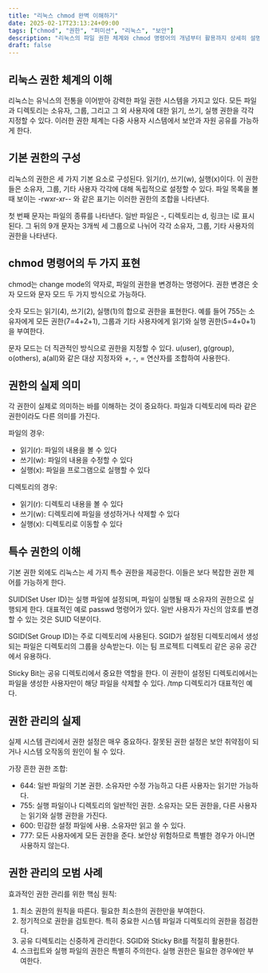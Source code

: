 ```yaml
---
title: "리눅스 chmod 완벽 이해하기"
date: 2025-02-17T23:13:24+09:00
tags: ["chmod", "권한", "퍼미션", "리눅스", "보안"]
description: "리눅스의 파일 권한 체계와 chmod 명령어의 개념부터 활용까지 상세히 설명한다."
draft: false
---
```


## 리눅스 권한 체계의 이해

리눅스는 유닉스의 전통을 이어받아 강력한 파일 권한 시스템을 가지고 있다. 모든 파일과 디렉토리는 소유자, 그룹, 그리고 그 외 사용자에 대한 읽기, 쓰기, 실행 권한을 각각 지정할 수 있다. 이러한 권한 체계는 다중 사용자 시스템에서 보안과 자원 공유를 가능하게 한다.

## 기본 권한의 구성

리눅스의 권한은 세 가지 기본 요소로 구성된다. 읽기(r), 쓰기(w), 실행(x)이다. 이 권한들은 소유자, 그룹, 기타 사용자 각각에 대해 독립적으로 설정할 수 있다. 파일 목록을 볼 때 보이는 -rwxr-xr-- 와 같은 표기는 이러한 권한의 조합을 나타낸다.

첫 번째 문자는 파일의 종류를 나타낸다. 일반 파일은 -, 디렉토리는 d, 링크는 l로 표시된다. 그 뒤의 9개 문자는 3개씩 세 그룹으로 나뉘어 각각 소유자, 그룹, 기타 사용자의 권한을 나타낸다.

## chmod 명령어의 두 가지 표현

chmod는 change mode의 약자로, 파일의 권한을 변경하는 명령어다. 권한 변경은 숫자 모드와 문자 모드 두 가지 방식으로 가능하다.

숫자 모드는 읽기(4), 쓰기(2), 실행(1)의 합으로 권한을 표현한다. 예를 들어 755는 소유자에게 모든 권한(7=4+2+1), 그룹과 기타 사용자에게 읽기와 실행 권한(5=4+0+1)을 부여한다.

문자 모드는 더 직관적인 방식으로 권한을 지정할 수 있다. u(user), g(group), o(others), a(all)와 같은 대상 지정자와 +, -, = 연산자를 조합하여 사용한다.

## 권한의 실제 의미

각 권한이 실제로 의미하는 바를 이해하는 것이 중요하다. 파일과 디렉토리에 따라 같은 권한이라도 다른 의미를 가진다.

파일의 경우:

-   읽기(r): 파일의 내용을 볼 수 있다
-   쓰기(w): 파일의 내용을 수정할 수 있다
-   실행(x): 파일을 프로그램으로 실행할 수 있다

디렉토리의 경우:

-   읽기(r): 디렉토리 내용을 볼 수 있다
-   쓰기(w): 디렉토리에 파일을 생성하거나 삭제할 수 있다
-   실행(x): 디렉토리로 이동할 수 있다

## 특수 권한의 이해

기본 권한 외에도 리눅스는 세 가지 특수 권한을 제공한다. 이들은 보다 복잡한 권한 제어를 가능하게 한다.

SUID(Set User ID)는 실행 파일에 설정되며, 파일이 실행될 때 소유자의 권한으로 실행되게 한다. 대표적인 예로 passwd 명령어가 있다. 일반 사용자가 자신의 암호를 변경할 수 있는 것은 SUID 덕분이다.

SGID(Set Group ID)는 주로 디렉토리에 사용된다. SGID가 설정된 디렉토리에서 생성되는 파일은 디렉토리의 그룹을 상속받는다. 이는 팀 프로젝트 디렉토리 같은 공유 공간에서 유용하다.

Sticky Bit는 공유 디렉토리에서 중요한 역할을 한다. 이 권한이 설정된 디렉토리에서는 파일을 생성한 사용자만이 해당 파일을 삭제할 수 있다. /tmp 디렉토리가 대표적인 예다.

## 권한 관리의 실제

실제 시스템 관리에서 권한 설정은 매우 중요하다. 잘못된 권한 설정은 보안 취약점이 되거나 시스템 오작동의 원인이 될 수 있다.

가장 흔한 권한 조합:

-   644: 일반 파일의 기본 권한. 소유자만 수정 가능하고 다른 사용자는 읽기만 가능하다.
-   755: 실행 파일이나 디렉토리의 일반적인 권한. 소유자는 모든 권한을, 다른 사용자는 읽기와 실행 권한을 가진다.
-   600: 민감한 설정 파일에 사용. 소유자만 읽고 쓸 수 있다.
-   777: 모든 사용자에게 모든 권한을 준다. 보안상 위험하므로 특별한 경우가 아니면 사용하지 않는다.

## 권한 관리의 모범 사례

효과적인 권한 관리를 위한 핵심 원칙:

1. 최소 권한의 원칙을 따른다. 필요한 최소한의 권한만을 부여한다.
2. 정기적으로 권한을 검토한다. 특히 중요한 시스템 파일과 디렉토리의 권한을 점검한다.
3. 공유 디렉토리는 신중하게 관리한다. SGID와 Sticky Bit를 적절히 활용한다.
4. 스크립트와 실행 파일의 권한은 특별히 주의한다. 실행 권한은 필요한 경우에만 부여한다.
